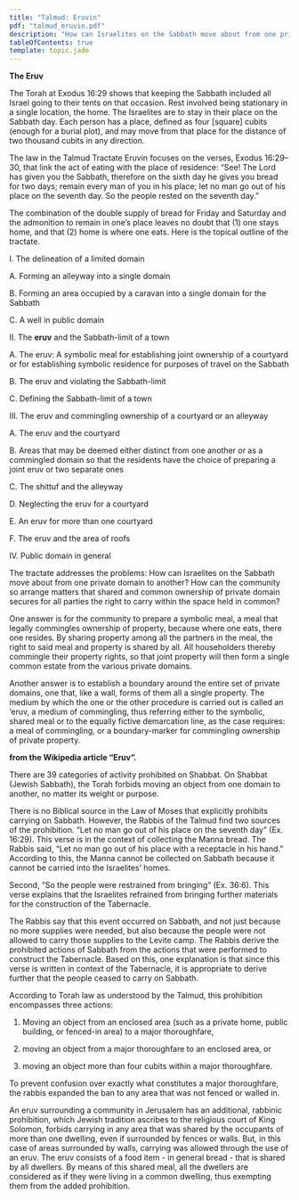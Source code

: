 ```yaml
---
title: "Talmud: Eruvin"
pdf: "talmud_eruvin.pdf"
description: "How can Israelites on the Sabbath move about from one private domain to another? By use of an eruv, symbolic food that legally commingles privately owned domains."
tableOfContents: true
template: topic.jade
---
```


**The Eruv**

The Torah at Exodus 16:29 shows that keeping the Sabbath included all
Israel going to their tents on that occasion. Rest involved being
stationary in a single location, the home. The Israelites are to stay in
their place on the Sabbath day. Each person has a place, defined as four
[square] cubits (enough for a burial plot), and may move from that place
for the distance of two thousand cubits in any direction.

The law in the Talmud Tractate Eruvin focuses on the verses, Exodus
16:29–30, that link the act of eating with the place of residence: “See!
The Lord has given you the Sabbath, therefore on the sixth day he gives
you bread for two days; remain every man of you in his place; let no man
go out of his place on the seventh day. So the people rested on the
seventh day.”

The combination of the double supply of bread for Friday and Saturday
and the admonition to remain in one’s place leaves no doubt that (1) one
stays home, and that (2) home is where one eats. Here is the topical
outline of the tractate.

I. The delineation of a limited domain

A. Forming an alleyway into a single domain

B. Forming an area occupied by a caravan into a single domain for the
Sabbath

C. A well in public domain

II. The **eruv** and the Sabbath-limit of a town

A. The eruv: A symbolic meal for establishing joint ownership of a
courtyard or for establishing symbolic residence for purposes of travel
on the Sabbath

B. The eruv and violating the Sabbath-limit

C. Defining the Sabbath-limit of a town

III. The eruv and commingling ownership of a courtyard or an alleyway

A. The eruv and the courtyard

B. Areas that may be deemed either distinct from one another or as a
commingled domain so that the residents have the choice of preparing a
joint eruv or two separate ones

C. The shittuf and the alleyway

D. Neglecting the eruv for a courtyard

E. An eruv for more than one courtyard

F. The eruv and the area of roofs

IV. Public domain in general

The tractate addresses the problems: How can Israelites on the Sabbath
move about from one private domain to another? How can the community so
arrange matters that shared and common ownership of private domain
secures for all parties the right to carry within the space held in
common?

One answer is for the community to prepare a symbolic meal, a meal that
legally commingles ownership of property, because where one eats, there
one resides. By sharing property among all the partners in the meal, the
right to said meal and property is shared by all. All householders
thereby commingle their property rights, so that joint property will
then form a single common estate from the various private domains.

Another answer is to establish a boundary around the entire set of
private domains, one that, like a wall, forms of them all a single
property. The medium by which the one or the other procedure is carried
out is called an ‘eruv, a medium of commingling, thus referring either
to the symbolic, shared meal or to the equally fictive demarcation line,
as the case requires: a meal of commingling, or a boundary-marker for
commingling ownership of private property.

**from the Wikipedia article “Eruv”.**

There are 39 categories of activity prohibited on Shabbat. On Shabbat
(Jewish Sabbath), the Torah forbids moving an object from one domain to
another, no matter its weight or purpose.

There is no Biblical source in the Law of Moses that explicitly
prohibits carrying on Sabbath. However, the Rabbis of the Talmud find
two sources of the prohibition. “Let no man go out of his place on the
seventh day” (Ex. 16:29). This verse is in the context of collecting the
Manna bread. The Rabbis said, “Let no man go out of his place with a
receptacle in his hand.” According to this, the Manna cannot be
collected on Sabbath because it cannot be carried into the Israelites’
homes.

Second, “So the people were restrained from bringing” (Ex. 36:6). This
verse explains that the Israelites refrained from bringing further
materials for the construction of the Tabernacle.

The Rabbis say that this event occurred on Sabbath, and not just because
no more supplies were needed, but also because the people were not
allowed to carry those supplies to the Levite camp. The Rabbis derive
the prohibited actions of Sabbath from the actions that were performed
to construct the Tabernacle. Based on this, one explanation is that
since this verse is written in context of the Tabernacle, it is
appropriate to derive further that the people ceased to carry on
Sabbath.

According to Torah law as understood by the Talmud, this prohibition
encompasses three actions:

1.  Moving an object from an enclosed area (such as a private home,
    public building, or fenced-in area) to a major thoroughfare,

2.  moving an object from a major thoroughfare to an enclosed area, or

3.  moving an object more than four cubits within a major thoroughfare.

To prevent confusion over exactly what constitutes a major thoroughfare,
the rabbis expanded the ban to any area that was not fenced or walled
in.

An eruv surrounding a community in Jerusalem has an additional, rabbinic
prohibition, which Jewish tradition ascribes to the religious court of
King Solomon, forbids carrying in any area that was shared by the
occupants of more than one dwelling, even if surrounded by fences or
walls. But, in this case of areas surrounded by walls, carrying was
allowed through the use of an eruv. The eruv consists of a food item -
in general bread - that is shared by all dwellers. By means of this
shared meal, all the dwellers are considered as if they were living in a
common dwelling, thus exempting them from the added prohibition.

